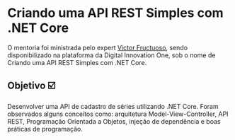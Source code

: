 
# Criando uma API REST Simples com .NET Core

O mentoria foi ministrada pelo expert [Victor Fructuoso](https://www.linkedin.com/in/victorfructuoso/), sendo disponibilizado na plataforma da Digital Innovation One, sob o nome de Criando uma API REST Simples com .NET Core.


## Objetivo ☑️

Desenvolver uma API de cadastro de séries utilizando .NET Core. Foram observados alguns conceitos como: arquitetura Model-View-Controller, API REST, Programação Orientada a Objetos, injeção de dependência e boas práticas de programação. 
